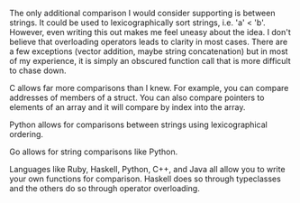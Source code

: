 The only additional comparison I would consider supporting is between strings.
It could be used to lexicographically sort strings, i.e. 'a' < 'b'. However, even writing
this out makes me feel uneasy about the idea. I don't believe that overloading operators
leads to clarity in most cases. There are a few exceptions (vector addition, maybe string concatenation)
but in most of my experience, it is simply an obscured function call that is more difficult to chase down.

C allows far more comparisons than I knew. For example, you can compare addresses of members of a struct.
You can also compare pointers to elements of an array and it will compare by index into the array.


Python allows for comparisons between strings using lexicographical ordering.

Go allows for string comparisons like Python.

Languages like Ruby, Haskell, Python, C++, and Java all allow you to write your own functions for comparison.
Haskell does so through typeclasses and the others do so through operator overloading.
